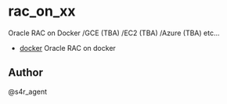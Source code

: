 rac_on_xx
====
Oracle RAC on Docker /GCE (TBA) /EC2 (TBA) /Azure (TBA) etc...


- [docker](https://github.com/s4ragent/rac_on_xx/tree/master/docker "RAC on Docker")  Oracle RAC on docker 

## Author
@s4r_agent

